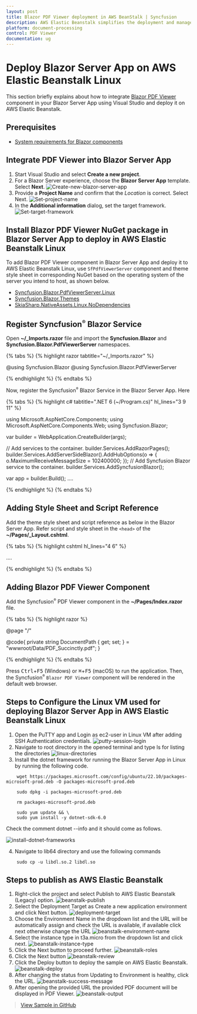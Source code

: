 ```yaml
---
layout: post
title: Blazor PDF Viewer deployment in AWS BeanStalk | Syncfusion
description: AWS Elastic Beanstalk simplifies the deployment and management of scalable web applications and services on Linux-based infrastructure
platform: document-processing
control: PDF Viewer
documentation: ug
---
```


# Deploy Blazor Server App on AWS Elastic Beanstalk Linux

This section briefly explains about how to integrate [Blazor PDF Viewer](https://www.syncfusion.com/blazor-components/blazor-pdf-viewer) component in your Blazor Server App using Visual Studio and deploy it on AWS Elastic Beanstalk.

## Prerequisites

* [System requirements for Blazor components](https://blazor.syncfusion.com/documentation/system-requirements)

## Integrate PDF Viewer into Blazor Server App

1. Start Visual Studio and select **Create a new project**.
2. For a Blazor Server experience, choose the **Blazor Server App** template. Select **Next**.
![Create-new-blazor-server-app](aws-benstalk-deployment-images/start-window-create-new-project.png)
3. Provide a **Project Name** and confirm that the *Location* is correct. Select Next.
![Set-project-name](aws-benstalk-deployment-images/Set-project-name.png)
4. In the **Additional information** dialog, set the target framework.
![Set-target-framework](aws-benstalk-deployment-images/Additional_information.png)

## Install Blazor PDF Viewer NuGet package in Blazor Server App to deploy in AWS Elastic Beanstalk Linux

To add Blazor PDF Viewer component in Blazor Server App and deploy it to AWS Elastic Beanstalk Linux, use `SfPdfViewerServer` component and theme style sheet in corresponding NuGet based on the operating system of the server you intend to host, as shown below.
* [Syncfusion.Blazor.PdfViewerServer.Linux](https://www.nuget.org/packages/Syncfusion.Blazor.PdfViewerServer.Linux)
* [Syncfusion.Blazor.Themes](https://www.nuget.org/packages/Syncfusion.Blazor.Themes/)
* [SkiaSharp.NativeAssets.Linux.NoDependencies](https://www.nuget.org/packages/SkiaSharp.NativeAssets.Linux.NoDependencies/)

## Register Syncfusion<sup style="font-size:70%">&reg;</sup> Blazor Service

Open **~/_Imports.razor** file and import the **Syncfusion.Blazor** and **Syncfusion.Blazor.PdfViewerServer** namespaces.

{% tabs %}
{% highlight razor tabtitle="~/_Imports.razor" %}

@using Syncfusion.Blazor
@using Syncfusion.Blazor.PdfViewerServer

{% endhighlight %}
{% endtabs %}

Now, register the Syncfusion<sup style="font-size:70%">&reg;</sup> Blazor Service in the Blazor Server App. Here

{% tabs %}
{% highlight c# tabtitle=".NET 6 (~/Program.cs)" hl_lines="3 9 11" %}

using Microsoft.AspNetCore.Components;
using Microsoft.AspNetCore.Components.Web;
using Syncfusion.Blazor;

var builder = WebApplication.CreateBuilder(args);

// Add services to the container.
builder.Services.AddRazorPages();
builder.Services.AddServerSideBlazor().AddHubOptions(o => { o.MaximumReceiveMessageSize = 102400000; });
// Add Syncfusion Blazor service to the container.
builder.Services.AddSyncfusionBlazor();

var app = builder.Build();
....

{% endhighlight %}
{% endtabs %}

## Adding Style Sheet and Script Reference

Add the theme style sheet and script reference as below in the Blazor Server App.
Refer script and style sheet in the `<head>` of the **~/Pages/_Layout.cshtml**.


{% tabs %}
{% highlight cshtml hl_lines="4 6" %}

<head>
    ....
    <!-- Syncfusion Blazor PDF Viewer controls theme style sheet -->
    <link href="_content/Syncfusion.Blazor.Themes/bootstrap5.css" rel="stylesheet" />
    <!-- Syncfusion Blazor PDF Viewer controls scripts -->
    <script src="_content/Syncfusion.Blazor.PdfViewer/scripts/syncfusion-blazor-pdfviewer.min.js" type="text/javascript"></script>
</head>

{% endhighlight %}
{% endtabs %}

## Adding Blazor PDF Viewer Component

Add the Syncfusion<sup style="font-size:70%">&reg;</sup> PDF Viewer component in the **~/Pages/Index.razor** file.

{% tabs %}
{% highlight razor %}

@page "/"
<SfPdfViewerServer DocumentPath="@DocumentPath" Height="500px" Width="1060px" ></SfPdfViewerServer>

@code{
private string DocumentPath { get; set; } = "wwwroot/Data/PDF_Succinctly.pdf";
}

{% endhighlight %}
{% endtabs %}

Press <kbd>Ctrl</kbd>+<kbd>F5</kbd> (Windows) or <kbd>⌘</kbd>+<kbd>F5</kbd> (macOS) to run the application. Then, the Syncfusion<sup style="font-size:70%">&reg;</sup> `Blazor PDF Viewer` component will be rendered in the default web browser.

## Steps to Configure the Linux VM used for deploying Blazor Server App in AWS Elastic Beanstalk Linux

1. Open the PuTTY app and Login as ec2-user in Linux VM after adding SSH Authentication credentials.
![putty-session-login](aws-benstalk-deployment-images/putty-image.png)
2. Navigate to root directory in the opened terminal and type ls for listing the directories
![linux-directories](aws-benstalk-deployment-images/linux-terminal.png)
3. Install the dotnet framework for running the Blazor Server App in Linux by running the following code. 

```
    wget https://packages.microsoft.com/config/ubuntu/22.10/packages-microsoft-prod.deb -O packages-microsoft-prod.deb

    sudo dpkg -i packages-microsoft-prod.deb

    rm packages-microsoft-prod.deb

    sudo yum update && \
    sudo yum install -y dotnet-sdk-6.0

```
Check the comment dotnet --info and it should come as follows.

![install-dotnet-frameworks](aws-benstalk-deployment-images/dotnet-info.png)

4. Navigate to lib64 directory and use the following commands

```
    sudo cp -u libdl.so.2 libdl.so

```

## Steps to publish as AWS Elastic Beanstalk

1. Right-click the project and select Publish to AWS Elastic Beanstalk (Legacy) option.
![beanstalk-publish](aws-benstalk-deployment-images/beanstalk-publish.png)
2. Select the Deployment Target as Create a new application environment and click Next button.
![deployment-target](aws-benstalk-deployment-images/beanstalk-instance.png)
3. Choose the Environment Name in the dropdown list and the URL will be automatically assign and check the URL is available, if available click next otherwise change the URL
![beanstalk-environment-name](aws-benstalk-deployment-images/beanstalk-environment.png)
4. Select the instance type in t3a.micro from the dropdown list and click next.
![beanstalk-instance-type](aws-benstalk-deployment-images/beanstalk-aws-options.png)
5. Click the Next button to proceed further.
![beanstalk-roles](aws-benstalk-deployment-images/beanstalk-permissions.png)
6. Click the Next button
![beanstalk-review](aws-benstalk-deployment-images/beanstalk-review.png)
7. Click the Deploy button to deploy the sample on AWS Elastic Beanstalk.
![beanstalk-deploy](aws-benstalk-deployment-images/beanstalk-deploy.png)
8. After changing the status from Updating to Environment is healthy, click the URL.
![beanstalk-success-message](aws-benstalk-deployment-images/beanstalk-success.png)
9. After opening the provided URL the provided PDF document will be displayed in PDF Viewer.
![beanstalk-output](aws-benstalk-deployment-images/beanstalk-output.png)

>[View Sample in GitHub](https://github.com/SyncfusionExamples/blazor-pdf-viewer-classic-examples/tree/master/Server%20Deployment/AWS/AWS_Elastic_Beanstalk/PdfViewerServerApp)


